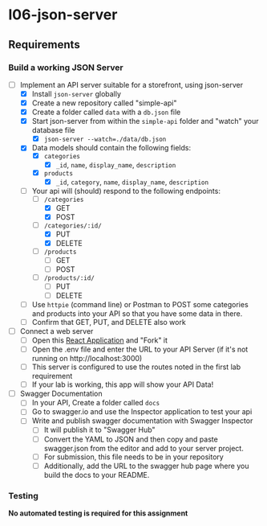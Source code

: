 # l06-json-server

## Requirements

### Build a working JSON Server

* [ ] Implement an API server suitable for a storefront, using json-server
  * [x] Install `json-server` globally
  * [x] Create a new repository called "simple-api"
  * [x] Create a folder called `data` with a `db.json` file
  * [x] Start json-server from within the `simple-api` folder and "watch" your database file
    * [x] `json-server --watch=./data/db.json`
  * [x] Data models should contain the following fields:
    * [x] `categories`
      * [x] `_id`, `name`, `display_name`, `description`
    * [x] `products`
      * [x] `_id`, `category`, `name`, `display_name`, `description`
  * [ ] Your api will (should) respond to the following endpoints:
    * [ ] `/categories`  
      * [x] GET
      * [x] POST
    * [ ] `/categories/:id/`
      * [x] PUT
      * [x] DELETE
    * [ ] `/products`
      * [ ] GET
      * [ ] POST
    * [ ] `/products/:id/`
      * [ ] PUT
      * [ ] DELETE
  * [ ] Use `httpie` (command line) or Postman to POST some categories and products into your API so that you have some data in there. 
  * [ ] Confirm that GET, PUT, and DELETE also work

* [ ] Connect a web server
  * [ ] Open this [React Application](https://codesandbox.io/s/w638oyk7o8) and "Fork" it
  * [ ] Open the .env file and enter the URL to your API Server (if it's not running on http://localhost:3000)
  * [ ] This server is configured to use the routes noted in the first lab requirement
  * [ ] If your lab is working, this app will show your API Data!

* [ ] Swagger Documentation
  * [ ] In your API, Create a folder called `docs`
  * [ ] Go to swagger.io and use the Inspector application to test your api
  * [ ] Write and publish swagger documentation with Swagger Inspector
    * [ ] It will publish it to "Swagger Hub"
    * [ ] Convert the YAML to JSON and then copy and paste swagger.json from the editor and add to your server project.
    * [ ] For submission, this file needs to be in your repository
    * [ ] Additionally, add the URL to the swagger hub page where you build the docs to your README.

### Testing

**No automated testing is required for this assignment**
